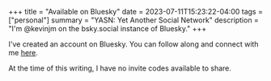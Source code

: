 +++
title = "Available on Bluesky"
date = 2023-07-11T15:23:22-04:00
tags = ["personal"]
summary = "YASN: Yet Another Social Network"
description = "I'm @kevinjm on the bsky.social instance of Bluesky."
+++

I've created an account on Bluesky. You can follow along and connect with me [here](https://bsky.app/profile/kevinjm.bsky.social).

At the time of this writing, I have no invite codes available to share.
